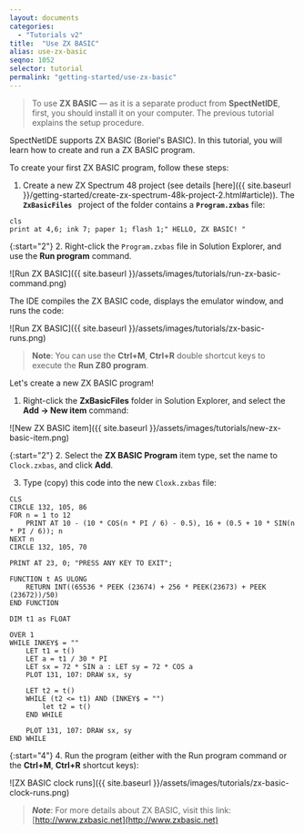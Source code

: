 ```yaml
---
layout: documents
categories: 
  - "Tutorials v2"
title:  "Use ZX BASIC"
alias: use-zx-basic
seqno: 1052
selector: tutorial
permalink: "getting-started/use-zx-basic"
---
```


> To use __ZX BASIC__ &mdash; as it is a separate product from __SpectNetIDE__, first, you should install it on your computer. The previous tutorial explains the setup procedure.

SpectNetIDE supports ZX BASIC (Boriel's BASIC). In this tutorial, you will learn how to create and run a ZX BASIC program.

To create your first ZX BASIC program, follow these steps:

1. Create a new ZX Spectrum 48 project (see details [here]({{ site.baseurl }}/getting-started/create-zx-spectrum-48k-project-2.html#article)).
The __`ZxBasicFiles `__ project of the folder contains a __`Program.zxbas`__ file:

```
cls
print at 4,6; ink 7; paper 1; flash 1;" HELLO, ZX BASIC! "
```

{:start="2"}
2. Right-click the `Program.zxbas` file in Solution Explorer, and use the __Run program__ command.

![Run ZX BASIC]({{ site.baseurl }}/assets/images/tutorials/run-zx-basic-command.png)

The IDE compiles the ZX BASIC code, displays the emulator window, and runs the code:

![Run ZX BASIC]({{ site.baseurl }}/assets/images/tutorials/zx-basic-runs.png)

> __Note__: You can use the __Ctrl+M__, __Ctrl+R__ double shortcut keys to execute the __Run Z80 program__.

Let's create a new ZX BASIC program!

1. Right-click the __ZxBasicFiles__ folder in Solution Explorer, and select the __Add &rarr; New item__ command:

![New ZX BASIC item]({{ site.baseurl }}/assets/images/tutorials/new-zx-basic-item.png)

{:start="2"}
2. Select the __ZX BASIC Program__ item type, set the name to `Clock.zxbas`, and click __Add__.

3. Type (copy) this code into the new `Cloxk.zxbas` file:

```
CLS
CIRCLE 132, 105, 86
FOR n = 1 to 12
    PRINT AT 10 - (10 * COS(n * PI / 6) - 0.5), 16 + (0.5 + 10 * SIN(n * PI / 6)); n
NEXT n
CIRCLE 132, 105, 70

PRINT AT 23, 0; "PRESS ANY KEY TO EXIT";

FUNCTION t AS ULONG
    RETURN INT((65536 * PEEK (23674) + 256 * PEEK(23673) + PEEK (23672))/50)
END FUNCTION

DIM t1 as FLOAT

OVER 1
WHILE INKEY$ = ""
    LET t1 = t()
    LET a = t1 / 30 * PI
    LET sx = 72 * SIN a : LET sy = 72 * COS a
    PLOT 131, 107: DRAW sx, sy

    LET t2 = t()
    WHILE (t2 <= t1) AND (INKEY$ = "")
        let t2 = t()
    END WHILE

    PLOT 131, 107: DRAW sx, sy
END WHILE
```

{:start="4"}
4. Run the program (either with the Run program command or the __Ctrl+M__, __Ctrl+R__ shortcut keys):

![ZX BASIC clock runs]({{ site.baseurl }}/assets/images/tutorials/zx-basic-clock-runs.png)

> __*Note*__: For more details about ZX BASIC, visit this link: [http://www.zxbasic.net](http://www.zxbasic.net)
